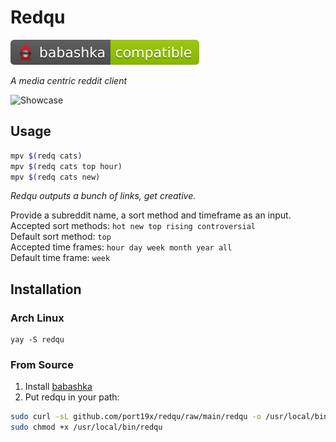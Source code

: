 # Redqu
[![bb compatible](https://raw.githubusercontent.com/babashka/babashka/master/logo/badge.svg)](https://babashka.org)

*A media centric reddit client*

![Showcase](https://user-images.githubusercontent.com/82055622/209588571-310b3e87-a39f-4baf-b2bd-7a9348dccd44.png)

## Usage

```sh
mpv $(redq cats)
mpv $(redq cats top hour)
mpv $(redq cats new)
```
*Redqu outputs a bunch of links, get creative.*

Provide a subreddit name, a sort method and timeframe as an input. \
Accepted sort methods: `hot new top rising controversial` \
Default sort method: `top` \
Accepted time frames: `hour day week month year all` \
Default time frame: `week`

## Installation

### Arch Linux

```
yay -S redqu
```

### From Source

1. Install [babashka](https://github.com/babashka/babashka#installation)
2. Put redqu in your path:
```sh
sudo curl -sL github.com/port19x/redqu/raw/main/redqu -o /usr/local/bin/redqu &&
sudo chmod +x /usr/local/bin/redqu
```
